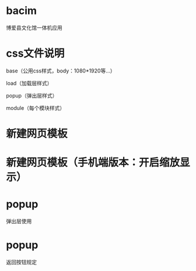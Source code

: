 # bacim
博爱县文化馆一体机应用

# css文件说明

base（公用css样式，body：1080*1920等...）

load（加载层样式）

popup（弹出层样式）

module（每个模块样式）

# 新建网页模板
<!DOCTYPE html>
<html>
	<head>
		<meta charset="utf-8">
		<title>博爱县文化馆一体机</title>
		<!-- 引入css -->
		<link rel="stylesheet" href="css/base/base.css">
		<!-- 引入js -->
		<script src="js/jquery/jquery.min.js"></script>
	</head>
	<body>
	</body>
</html>

# 新建网页模板（手机端版本：开启缩放显示）
<!DOCTYPE html>
<html>
	<head>
		<meta charset="utf-8">
		<meta name="viewport" content="initial-scale=1.0, maximum-scale=1.0, user-scalable=no">
		<title>博爱县文化馆一体机</title>
		<!-- 引入css -->
		<link rel="stylesheet" href="css/base/base.css">
		<!-- 引入js -->
		<script src="js/jquery/jquery.min.js"></script>
	</head>
	<body>
	</body>
</html>

# popup
弹出层使用

# popup
返回按钮规定


